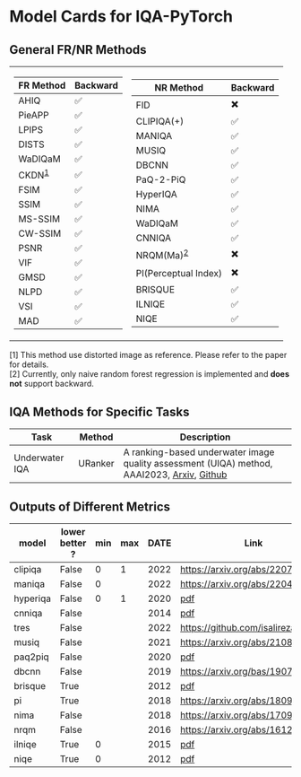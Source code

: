 # Model Cards for IQA-PyTorch

## General FR/NR Methods

<table>
<tr><td>

| FR Method                | Backward           |
| ------------------------ | ------------------ |
| AHIQ                     | :white_check_mark: |
| PieAPP                   | :white_check_mark: |
| LPIPS                    | :white_check_mark: |
| DISTS                    | :white_check_mark: |
| WaDIQaM                  | :white_check_mark: |
| CKDN<sup>[1](#fn1)</sup> | :white_check_mark: |
| FSIM                     | :white_check_mark: |
| SSIM                     | :white_check_mark: |
| MS-SSIM                  | :white_check_mark: |
| CW-SSIM                  | :white_check_mark: |
| PSNR                     | :white_check_mark: |
| VIF                      | :white_check_mark: |
| GMSD                     | :white_check_mark: |
| NLPD                     | :white_check_mark: |
| VSI                      | :white_check_mark: |
| MAD                      | :white_check_mark: |

</td><td>

| NR Method                    | Backward                 |
| ---------------------------- | ------------------------ |
| FID                          | :heavy_multiplication_x: |
| CLIPIQA(+)                   | :white_check_mark:       |
| MANIQA                       | :white_check_mark:       |
| MUSIQ                        | :white_check_mark:       |
| DBCNN                        | :white_check_mark:       |
| PaQ-2-PiQ                    | :white_check_mark:       |
| HyperIQA                     | :white_check_mark:       |
| NIMA                         | :white_check_mark:       |
| WaDIQaM                      | :white_check_mark:       |
| CNNIQA                       | :white_check_mark:       |
| NRQM(Ma)<sup>[2](#fn2)</sup> | :heavy_multiplication_x: |
| PI(Perceptual Index)         | :heavy_multiplication_x: |
| BRISQUE                      | :white_check_mark:       |
| ILNIQE                       | :white_check_mark:       |
| NIQE                         | :white_check_mark:       |
</tr>
</table>

<a name="fn1">[1]</a> This method use distorted image as reference. Please refer to the paper for details.<br>
<a name="fn2">[2]</a> Currently, only naive random forest regression is implemented and **does not** support backward.

## IQA Methods for Specific Tasks

| Task           | Method  | Description                                                                                                                                                                 |
| -------------- | ------- | --------------------------------------------------------------------------------------------------------------------------------------------------------------------------- |
| Underwater IQA | URanker | A ranking-based underwater image quality assessment (UIQA) method, AAAI2023, [Arxiv](https://arxiv.org/abs/2208.06857), [Github](https://github.com/RQ-Wu/UnderwaterRanker) |

## Outputs of Different Metrics 

| model    | lower better ? | min | max     | DATE | Link                                                                                                                                                      |
| -------- | -------------- | --- | ------- | ---- | --------------------------------------------------------------------------------------------------------------------------------------------------------- |
| clipiqa  | False          | 0   | 1       | 2022 | https://arxiv.org/abs/2207.12396                                                                                                                          |
| maniqa   | False          | 0   |        | 2022 | https://arxiv.org/abs/2204.08958                                                                                                                          |
| hyperiqa | False          | 0   | 1       | 2020 | [pdf](https://openaccess.thecvf.com/content_CVPR_2020/papers/Su_Blindly_Assess_Image_Quality_in_the_Wild_Guided_by_a_CVPR_2020_paper.pdf)                 |
| cnniqa   | False          |   |       | 2014 | [pdf](https://openaccess.thecvf.com/content_cvpr_2014/papers/Kang_Convolutional_Neural_Networks_2014_CVPR_paper.pdf)                                      |
| tres     | False          |    | | 2022 | https://github.com/isalirezag/TReS                                                                                                                        |
| musiq    | False          |    | | 2021 | https://arxiv.org/abs/2108.05997                                                                                                                          |
| paq2piq  | False          |    | | 2020 | [pdf](https://openaccess.thecvf.com/content_CVPR_2020/papers/Ying_From_Patches_to_Pictures_PaQ-2-PiQ_Mapping_the_Perceptual_Space_of_CVPR_2020_paper.pdf) |
| dbcnn    | False          |    | | 2019 | https://arxiv.org/bas/1907.02665                                                                                                                          |
| brisque  | True           |    | | 2012 | [pdf](https://live.ece.utexas.edu/publications/2012/TIP%20BRISQUE.pdf)                                                                                    |
| pi       | True           |    | | 2018 | https://arxiv.org/abs/1809.07517                                                                                                                          |
| nima     | False          |   | | 2018 | https://arxiv.org/abs/1709.05424                                                                                                                          |
| nrqm     | False          |   | | 2016 | https://arxiv.org/abs/1612.05890                                                                                                                          |
| ilniqe   | True           | 0   | | 2015 | [pdf](http://www4.comp.polyu.edu.hk/~cslzhang/paper/IL-NIQE.pdf)                                                                                          |
| niqe     | True           | 0   | | 2012 | [pdf](https://live.ece.utexas.edu/publications/2013/mittal2013.pdf)                                                                                       |